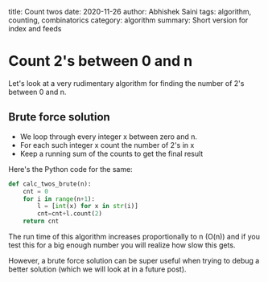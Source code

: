 title: Count twos
date: 2020-11-26
author: Abhishek Saini
tags: algorithm, counting, combinatorics
category: algorithm
summary: Short version for index and feeds

# Count 2's between 0 and n

Let's look at a very rudimentary algorithm for finding the number of 2's between 0 and n.

## Brute force solution
- We loop through every integer x between zero and n.  
- For each such integer x count the number of 2's in x
- Keep a running sum of the counts to get the final result

Here's the Python code for the same:

```python
def calc_twos_brute(n):
    cnt = 0
    for i in range(n+1):
        l = [int(x) for x in str(i)]
        cnt=cnt+l.count(2)
    return cnt
```

The run time of this algorithm increases proportionally to n (O(n)) and if you test this for a big enough number you will realize how slow this gets. 

However, a brute force solution can be super useful when trying to debug a better solution (which we will look at in a future post).